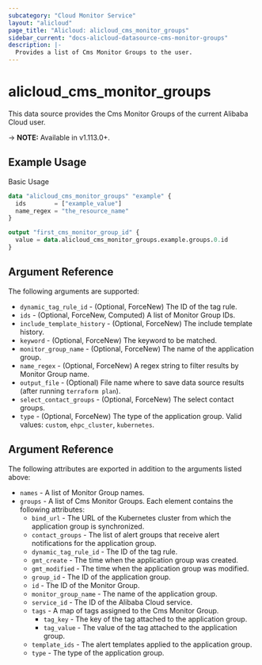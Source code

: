 ```yaml
---
subcategory: "Cloud Monitor Service"
layout: "alicloud"
page_title: "Alicloud: alicloud_cms_monitor_groups"
sidebar_current: "docs-alicloud-datasource-cms-monitor-groups"
description: |-
  Provides a list of Cms Monitor Groups to the user.
---
```


# alicloud\_cms\_monitor\_groups

This data source provides the Cms Monitor Groups of the current Alibaba Cloud user.

-> **NOTE:** Available in v1.113.0+.

## Example Usage

Basic Usage

```terraform
data "alicloud_cms_monitor_groups" "example" {
  ids        = ["example_value"]
  name_regex = "the_resource_name"
}

output "first_cms_monitor_group_id" {
  value = data.alicloud_cms_monitor_groups.example.groups.0.id
}
```

## Argument Reference

The following arguments are supported:

* `dynamic_tag_rule_id` - (Optional, ForceNew) The ID of the tag rule.
* `ids` - (Optional, ForceNew, Computed)  A list of Monitor Group IDs.
* `include_template_history` - (Optional, ForceNew) The include template history.
* `keyword` - (Optional, ForceNew) The keyword to be matched.
* `monitor_group_name` - (Optional, ForceNew) The name of the application group.
* `name_regex` - (Optional, ForceNew) A regex string to filter results by Monitor Group name.
* `output_file` - (Optional) File name where to save data source results (after running `terraform plan`).
* `select_contact_groups` - (Optional, ForceNew) The select contact groups.
* `type` - (Optional, ForceNew) The type of the application group. Valid values: `custom`, `ehpc_cluster`, `kubernetes`.

## Argument Reference

The following attributes are exported in addition to the arguments listed above:

* `names` - A list of Monitor Group names.
* `groups` - A list of Cms Monitor Groups. Each element contains the following attributes:
	* `bind_url` - The URL of the Kubernetes cluster from which the application group is synchronized.
	* `contact_groups` - The list of  alert groups that receive alert notifications for the application group.
	* `dynamic_tag_rule_id` - The ID of the tag rule.
	* `gmt_create` - The time when the application group was created.
	* `gmt_modified` - The time when the application group was modified.
	* `group_id` - The ID of the application group.
	* `id` - The ID of the Monitor Group.
	* `monitor_group_name` - The name of the application group.
	* `service_id` - The ID of the Alibaba Cloud service.
	* `tags` - A map of tags assigned to the Cms Monitor Group.
		* `tag_key` - The key of the tag attached to the application group.
		* `tag_value` - The value of the tag attached to the application group.
	* `template_ids` - The alert templates applied to the application group.
	* `type` - The type of the application group.